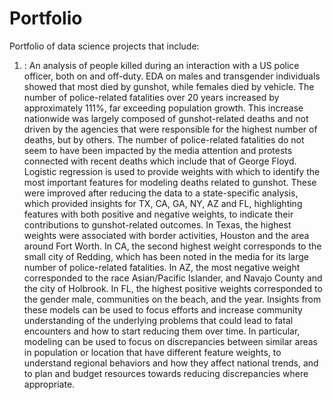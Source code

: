 # Portfolio
Portfolio of data science projects that include:

1) <a href ="https://nbviewer.jupyter.org/github/pnanimal/Springboard/blob/master/FatalEncounters.ipynb"></a>: An analysis of people killed during an interaction with a US police officer, both on and off-duty. EDA on males and transgender individuals showed that most died by gunshot, while females died by vehicle. The number of police-related fatalities over 20 years increased by approximately 111%, far exceeding population growth. This increase nationwide was largely composed of gunshot-related deaths and not driven by the agencies that were responsible for the highest number of deaths, but by others. The number of police-related fatalities do not seem to have been impacted by the media attention and protests connected with recent deaths which include that of George Floyd. Logistic regression is used to provide weights with which to identify the most important features for modeling deaths related to gunshot. These were improved after reducing the data to a state-specific analysis, which provided insights for TX, CA, GA, NY, AZ and FL, highlighting features with both positive and negative weights, to indicate their contributions to gunshot-related outcomes. In Texas, the highest weights were associated with border activities, Houston and the area around Fort Worth. In CA, the second highest weight corresponds to the small city of Redding, which has been noted in the media for its large number of police-related fatalities. In AZ, the most negative weight corresponded to the race Asian/Pacific Islander, and Navajo County and the city of Holbrook. In FL, the highest positive weights corresponded to the gender male, communities on the beach, and the year. Insights from these models can be used to focus efforts and increase community understanding of the underlying problems that could lead to fatal encounters and how to start reducing them over time. In particular, modeling can be used to focus on discrepancies between similar areas in population or location that have different feature weights, to understand regional behaviors and how they affect national trends, and to plan and budget resources towards reducing discrepancies where appropriate.
